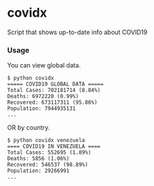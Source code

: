 # covidx

Script that shows up-to-date info about COVID19

### Usage
You can view global data.
```commandline
$ python covidx 
===== COVID19 GLOBAL DATA =====
Total Cases: 702181714 (8.84%)
Deaths: 6972220 (0.99%)
Recovered: 673117311 (95.86%)
Population: 7944935131
...
```

OR by country.

```commandline
$ python covidx venezuela
==== COVID19 IN VENEZUELA ====
Total Cases: 552695 (1.89%)
Deaths: 5856 (1.06%)
Recovered: 546537 (98.89%)
Population: 29266991
...
```

